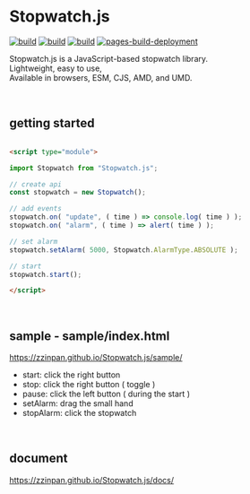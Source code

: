 # Stopwatch.js

[![build](https://github.com/zzinpan/Stopwatch.js/workflows/build/badge.svg)](https://github.com/zzinpan/Stopwatch.js/actions/workflows/build.yml)
[![build](https://github.com/zzinpan/Stopwatch.js/workflows/test/badge.svg)](https://github.com/zzinpan/Stopwatch.js/actions/workflows/test.yml)
[![build](https://github.com/zzinpan/Stopwatch.js/workflows/documentation/badge.svg)](https://github.com/zzinpan/Stopwatch.js/actions/workflows/documentation.yml)
[![pages-build-deployment](https://github.com/zzinpan/Stopwatch.js/actions/workflows/pages/pages-build-deployment/badge.svg)](https://github.com/zzinpan/Stopwatch.js/actions/workflows/pages/pages-build-deployment)

Stopwatch.js is a JavaScript-based stopwatch library.  
Lightweight, easy to use,  
Available in browsers, ESM, CJS, AMD, and UMD.  

<br>

## getting started

```html

<script type="module">

import Stopwatch from "Stopwatch.js";

// create api
const stopwatch = new Stopwatch();

// add events
stopwatch.on( "update", ( time ) => console.log( time ) );
stopwatch.on( "alarm", ( time ) => alert( time ) );

// set alarm
stopwatch.setAlarm( 5000, Stopwatch.AlarmType.ABSOLUTE );

// start
stopwatch.start();

</script>

```

<br>

## sample - sample/index.html
https://zzinpan.github.io/Stopwatch.js/sample/
- start: click the right button 
- stop: click the right button ( toggle )
- pause: click the left button ( during the start )
- setAlarm: drag the small hand
- stopAlarm: click the stopwatch

<br>

## document
https://zzinpan.github.io/Stopwatch.js/docs/
